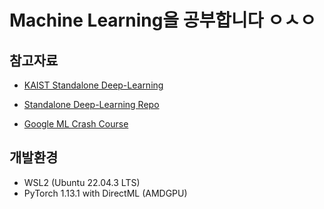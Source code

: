 # Machine Learning을 공부합니다 ㅇㅅㅇ

## 참고자료

- [KAIST Standalone Deep-Learning](https://www.youtube.com/playlist?list=PLSAJwo7mw8jn8iaXwT4MqLbZnS-LJwnBd)

- [Standalone Deep-Learning Repo](https://github.com/heartcored98/Standalone-DeepLearning)
- [Google ML Crash Course](https://developers.google.com/machine-learning/crash-course/first-steps-with-tensorflow/programming-exercises)

## 개발환경

- WSL2 (Ubuntu 22.04.3 LTS)
- PyTorch 1.13.1 with DirectML (AMDGPU)
